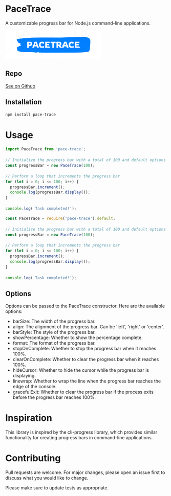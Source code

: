 # PaceTrace

A customizable progress bar for Node.js command-line applications.

![PaceTrace](https://raw.githubusercontent.com/guaregua19/pace-trace/master/logo.png) <!-- replace with your logo image link -->

## Repo

[See on Github](https://github.com/guaregua19/pace-trace)

## Installation

```bash
npm install pace-trace
```

# Usage

```typescript
import PaceTrace from 'pace-trace';

// Initialize the progress bar with a total of 100 and default options
const progressBar = new PaceTrace(100);

// Perform a loop that increments the progress bar
for (let i = 0; i <= 100; i++) {
  progressBar.increment();
  console.log(progressBar.display());
}

console.log('Task completed!');
```

```javascript
const PaceTrace = require('pace-trace').default;

// Initialize the progress bar with a total of 100 and default options
const progressBar = new PaceTrace(100);

// Perform a loop that increments the progress bar
for (let i = 0; i <= 100; i++) {
  progressBar.increment();
  console.log(progressBar.display());
}

console.log('Task completed!');
```


## Options
Options can be passed to the PaceTrace constructor. Here are the available options:

* barSize: The width of the progress bar.
* align: The alignment of the progress bar. Can be 'left', 'right' or 'center'.
* barStyle: The style of the progress bar.
* showPercentage: Whether to show the percentage complete.
* format: The format of the progress bar.
* stopOnComplete: Whether to stop the progress bar when it reaches 100%.
* clearOnComplete: Whether to clear the progress bar when it reaches 100%.
* hideCursor: Whether to hide the cursor while the progress bar is displaying.
* linewrap: Whether to wrap the line when the progress bar reaches the edge of the console.
* gracefulExit: Whether to clear the progress bar if the process exits before the progress bar reaches 100%.

# Inspiration
This library is inspired by the cli-progress library, which provides similar functionality for creating progress bars in command-line applications.

# Contributing
Pull requests are welcome. For major changes, please open an issue first to discuss what you would like to change.

Please make sure to update tests as appropriate.
